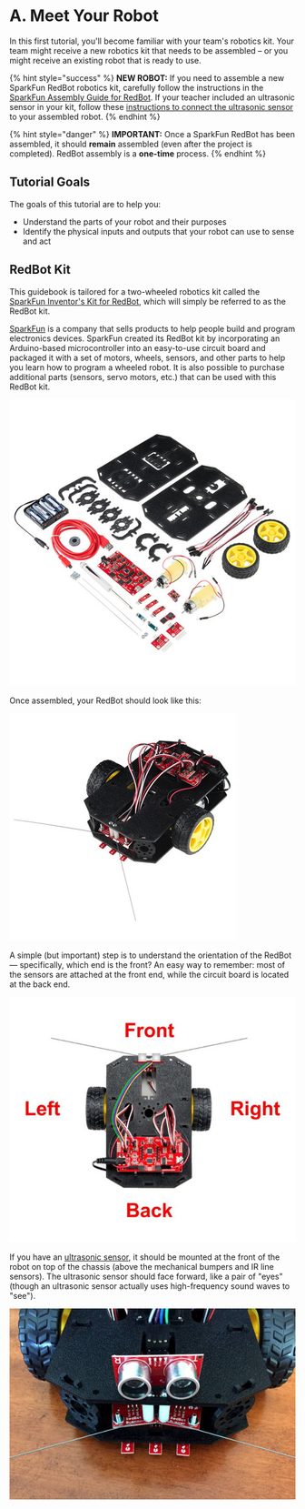 # A. Meet Your Robot

In this first tutorial, you'll become familiar with your team's robotics kit. Your team might receive a new robotics kit that needs to be assembled – or you might receive an existing robot that is ready to use.

{% hint style="success" %}
**NEW ROBOT:**  If you need to assemble a new SparkFun RedBot robotics kit, carefully follow the instructions in the [SparkFun Assembly Guide for RedBot](https://learn.sparkfun.com/tutorials/assembly-guide-for-redbot-with-shadow-chassis). If your teacher included an ultrasonic sensor in your kit, follow these [instructions to connect the ultrasonic sensor](../../references/physical-inputs/ultrasonic-sensor.md) to your assembled robot.
{% endhint %}

{% hint style="danger" %}
**IMPORTANT:** Once a SparkFun RedBot has been assembled, it should **remain** assembled \(even after the project is completed\). RedBot assembly is a **one-time** process.
{% endhint %}

## Tutorial Goals  <a id="tutorial-goals"></a>

The goals of this tutorial are to help you:

* Understand the parts of your robot and their purposes
* Identify the physical inputs and outputs that your robot can use to sense and act 

## RedBot Kit <a id="photon-kit"></a>

This guidebook is tailored for a two-wheeled robotics kit called the [SparkFun Inventor's Kit for RedBot](https://www.sparkfun.com/products/13320), which will simply be referred to as the RedBot kit.

​[SparkFun](https://www.sparkfun.com/) is a company that sells products to help people build and program electronics devices. SparkFun created its RedBot kit by incorporating an Arduino-based microcontroller into an easy-to-use circuit board and packaged it with a set of motors, wheels, sensors, and other parts to help you learn how to program a wheeled robot. It is also possible to purchase additional parts \(sensors, servo motors, etc.\) that can be used with this RedBot kit.

![SparkFun RedBot Kit Parts](../../.gitbook/assets/redbot-kit-parts.jpg)

Once assembled, your RedBot should look like this:

![SparkFun RedBot \(without Ultrasonic Sensor\)](../../.gitbook/assets/redbot.jpg)

A simple \(but important\) step is to understand the orientation of the RedBot — specifically, which end is the front?  An easy way to remember:  most of the sensors are attached at the front end, while the circuit board is located at the back end.

![Top View of RedBot \(with Ultrasonic Sensor\)](../../.gitbook/assets/redbot-top-view-sides.jpg)

If you have an [ultrasonic sensor](../../references/physical-inputs/ultrasonic-sensor.md), it should be mounted at the front of the robot on top of the chassis \(above the mechanical bumpers and IR line sensors\). The ultrasonic sensor should face forward, like a pair of "eyes" \(though an ultrasonic sensor actually uses high-frequency sound waves to "see"\).

![Ultrasonic Sensor Mounted at Front of RedBot](../../.gitbook/assets/ultrasonic-mounted.jpg)



